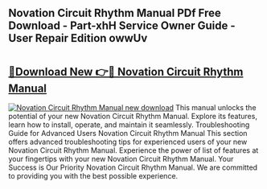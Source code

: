 ## Novation Circuit Rhythm Manual PDf Free Download - Part-xhH Service Owner Guide - User Repair Edition owwUv

# <h2><a href="http://cf16126.oget.top/?id=Novation+Circuit+Rhythm+Manual">🔗Download New 👉🔴 Novation Circuit Rhythm Manual</a></h2>

[![Novation Circuit Rhythm Manual new download](https://i.imgur.com/5g1atiW.png)](http://cf16126.oget.top/?id=Novation+Circuit+Rhythm+Manual)
This manual unlocks the potential of your new Novation Circuit Rhythm Manual. Explore its features, learn how to install, operate, and maintain it seamlessly. Troubleshooting Guide for Advanced Users Novation Circuit Rhythm Manual This section offers advanced troubleshooting tips for experienced users of your new Novation Circuit Rhythm Manual. Experience the power of list of features at your fingertips with your new Novation Circuit Rhythm Manual. Your Success is Our Priority Novation Circuit Rhythm Manual. We are committed to providing you with the best possible experience.
